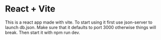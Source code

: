 # React + Vite

This is a react app made with vite.
To start using it first use json-server to launch db.json. Make sure that it defaults to port 3000 otherwise things will break.
Then start it with npm run dev.